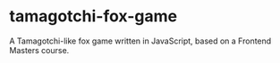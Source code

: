 # tamagotchi-fox-game
A Tamagotchi-like fox game written in JavaScript, based on a Frontend Masters course.
